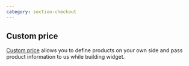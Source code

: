 ```yaml
---
category: section-checkout
---
```

## Custom price

[Custom price](/payments/checkout-home) allows you to define products on your own side and pass product information to us while building widget.